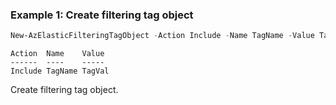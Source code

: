 ### Example 1: Create filtering tag object

```powershell
New-AzElasticFilteringTagObject -Action Include -Name TagName -Value TagVal
```

```output
Action  Name    Value
------  ----    -----
Include TagName TagVal
```

Create filtering tag object.
